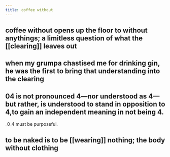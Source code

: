 ```yaml
---
title: coffee without
---
```


## coffee without opens up the floor to without anythings; a limitless question of what the [[clearing]] leaves out
## when my grumpa chastised me for drinking gin, he was the first to bring that understanding into the clearing
## 04 is not pronounced 4—nor understood as 4—but rather, is understood to stand in opposition to 4,to gain an independent meaning in not being 4.
_0_4 must be purposeful.
## to be naked is to be [[wearing]] nothing; the body without clothing
